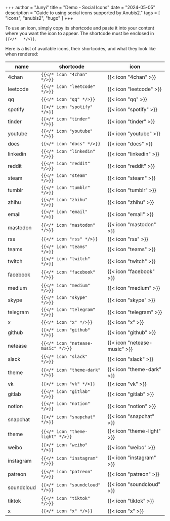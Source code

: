 +++
author = "Junyi"
title = "Demo - Social Icons"
date = "2024-05-05"
description = "Guide to using social icons supported by Anubis2."
tags = [
    "icons",
    "anubis2",
    "hugo"
]
+++

To use an icon, simply copy its shortcode and paste it into your content where you want the icon to appear. The shortcode must be enclosed in `{{</*   */>}}`.

<!--more-->

Here is a list of available icons, their shortcodes, and what they look like when rendered:


| name       | shortcode                          | icon                         |
| ---------- | ---------------------------------- | ---------------------------- |
| 4chan      | `{{</* icon "4chan" */>}}`         | {{< icon "4chan" >}}         |
| leetcode   | `{{</* icon "leetcode" */>}}`      | {{< icon "leetcode" >}}      |
| qq         | `{{</* icon "qq" */>}}`            | {{< icon "qq" >}}            |
| spotify    | `{{</* icon "spotify" */>}}`       | {{< icon "spotify" >}}       |
| tinder     | `{{</* icon "tinder" */>}}`        | {{< icon "tinder" >}}        |
| youtube    | `{{</* icon "youtube" */>}}`       | {{< icon "youtube" >}}       |
| docs       | `{{</* icon "docs" */>}}`          | {{< icon "docs" >}}          |
| linkedin   | `{{</* icon "linkedin" */>}}`      | {{< icon "linkedin" >}}      |
| reddit     | `{{</* icon "reddit" */>}}`        | {{< icon "reddit" >}}        |
| steam      | `{{</* icon "steam" */>}}`         | {{< icon "steam" >}}         |
| tumblr     | `{{</* icon "tumblr" */>}}`        | {{< icon "tumblr" >}}        |
| zhihu      | `{{</* icon "zhihu" */>}}`         | {{< icon "zhihu" >}}         |
| email      | `{{</* icon "email" */>}}`         | {{< icon "email" >}}         |
| mastodon   | `{{</* icon "mastodon" */>}}`      | {{< icon "mastodon" >}}      |
| rss        | `{{</* icon "rss" */>}}`           | {{< icon "rss" >}}           |
| teams      | `{{</* icon "teams" */>}}`         | {{< icon "teams" >}}         |
| twitch     | `{{</* icon "twitch" */>}}`        | {{< icon "twitch" >}}        |
| facebook   | `{{</* icon "facebook" */>}}`      | {{< icon "facebook" >}}      |
| medium     | `{{</* icon "medium" */>}}`        | {{< icon "medium" >}}        |
| skype      | `{{</* icon "skype" */>}}`         | {{< icon "skype" >}}         |
| telegram   | `{{</* icon "telegram" */>}}`      | {{< icon "telegram" >}}      |
| x          | `{{</* icon "x" */>}}`             | {{< icon "x" >}}             |
| github     | `{{</* icon "github" */>}}`        | {{< icon "github" >}}        |
| netease    | `{{</* icon "netease-music" */>}}` | {{< icon "netease-music" >}} |
| slack      | `{{</* icon "slack" */>}}`         | {{< icon "slack" >}}         |
| theme      | `{{</* icon "theme-dark" */>}}`    | {{< icon "theme-dark" >}}    |
| vk         | `{{</* icon "vk" */>}}`            | {{< icon "vk" >}}            |
| gitlab     | `{{</* icon "gitlab" */>}}`        | {{< icon "gitlab" >}}        |
| notion     | `{{</* icon "notion" */>}}`        | {{< icon "notion" >}}        |
| snapchat   | `{{</* icon "snapchat" */>}}`      | {{< icon "snapchat" >}}      |
| theme      | `{{</* icon "theme-light" */>}}`   | {{< icon "theme-light" >}}   |
| weibo      | `{{</* icon "weibo" */>}}`         | {{< icon "weibo" >}}         |
| instagram  | `{{</* icon "instagram" */>}}`     | {{< icon "instagram" >}}     |
| patreon    | `{{</* icon "patreon" */>}}`       | {{< icon "patreon" >}}       |
| soundcloud | `{{</* icon "soundcloud" */>}}`    | {{< icon "soundcloud" >}}    |
| tiktok     | `{{</* icon "tiktok" */>}}`        | {{< icon "tiktok" >}}        |
| x          | `{{</* icon "x" */>}}`             | {{< icon "x" >}}             |